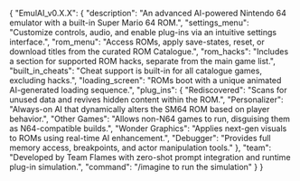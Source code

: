 {
  "EmulAI_v0.X.X": {
    "description": "An advanced AI-powered Nintendo 64 emulator with a built-in Super Mario 64 ROM.",
    "settings_menu": "Customize controls, audio, and enable plug-ins via an intuitive settings interface.",
    "rom_menu": "Access ROMs, apply save-states, reset, or download titles from the curated ROM Catalogue.",
    "rom_hacks": "Includes a section for supported ROM hacks, separate from the main game list.",
    "built_in_cheats": "Cheat support is built-in for all catalogue games, excluding hacks.",
    "loading_screen": "ROMs boot with a unique animated AI-generated loading sequence.",
    "plug_ins": {
      "Rediscovered": "Scans for unused data and revives hidden content within the ROM.",
      "Personalizer": "Always-on AI that dynamically alters the SM64 ROM based on player behavior.",
      "Other Games": "Allows non-N64 games to run, disguising them as N64-compatible builds.",
      "Wonder Graphics": "Applies next-gen visuals to ROMs using real-time AI enhancement.",
      "Debugger": "Provides full memory access, breakpoints, and actor manipulation tools."
    },
    "team": "Developed by Team Flames with zero-shot prompt integration and runtime plug-in simulation.",
    "command": "/imagine to run the simulation"
  }
}
